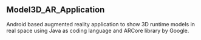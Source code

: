 ## Model3D_AR_Application

Android based augmented reality application to show 3D runtime models in real space using Java as coding language and ARCore library by Google.
